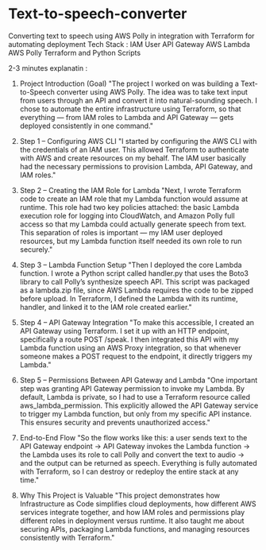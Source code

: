 # Text-to-speech-converter
Converting text to speech using AWS Polly in integration with Terraform for automating deployment 
Tech Stack :
IAM User
API Gateway
AWS Lambda
AWS Polly
Terraform and Python Scripts 

 2-3 minutes explanatin :
 1. Project Introduction (Goal)
"The project I worked on was building a Text-to-Speech converter using AWS Polly. The idea was to take text input from users through an API and convert it into natural-sounding speech. I chose to automate the entire infrastructure using Terraform, so that everything — from IAM roles to Lambda and API Gateway — gets deployed consistently in one command."

2. Step 1 – Configuring AWS CLI
"I started by configuring the AWS CLI with the credentials of an IAM user. This allowed Terraform to authenticate with AWS and create resources on my behalf. The IAM user basically had the necessary permissions to provision Lambda, API Gateway, and IAM roles."

3. Step 2 – Creating the IAM Role for Lambda
"Next, I wrote Terraform code to create an IAM role that my Lambda function would assume at runtime. This role had two key policies attached: the basic Lambda execution role for logging into CloudWatch, and Amazon Polly full access so that my Lambda could actually generate speech from text. This separation of roles is important — my IAM user deployed resources, but my Lambda function itself needed its own role to run securely."

4. Step 3 – Lambda Function Setup
"Then I deployed the core Lambda function. I wrote a Python script called handler.py that uses the Boto3 library to call Polly’s synthesize speech API. This script was packaged as a lambda.zip file, since AWS Lambda requires the code to be zipped before upload. In Terraform, I defined the Lambda with its runtime, handler, and linked it to the IAM role created earlier."

5. Step 4 – API Gateway Integration
"To make this accessible, I created an API Gateway using Terraform. I set it up with an HTTP endpoint, specifically a route POST /speak. I then integrated this API with my Lambda function using an AWS Proxy integration, so that whenever someone makes a POST request to the endpoint, it directly triggers my Lambda."

6. Step 5 – Permissions Between API Gateway and Lambda
"One important step was granting API Gateway permission to invoke my Lambda. By default, Lambda is private, so I had to use a Terraform resource called aws_lambda_permission. This explicitly allowed the API Gateway service to trigger my Lambda function, but only from my specific API instance. This ensures security and prevents unauthorized access."

7. End-to-End Flow
"So the flow works like this: a user sends text to the API Gateway endpoint → API Gateway invokes the Lambda function → the Lambda uses its role to call Polly and convert the text to audio → and the output can be returned as speech. Everything is fully automated with Terraform, so I can destroy or redeploy the entire stack at any time."

8. Why This Project is Valuable
"This project demonstrates how Infrastructure as Code simplifies cloud deployments, how different AWS services integrate together, and how IAM roles and permissions play different roles in deployment versus runtime. It also taught me about securing APIs, packaging Lambda functions, and managing resources consistently with Terraform."
